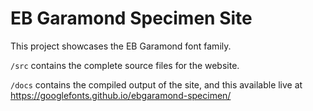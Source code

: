 
# EB Garamond Specimen Site

This project showcases the EB Garamond font family. 

`/src` contains the complete source files for the website.

`/docs` contains the compiled output of the site, and this available live at <https://googlefonts.github.io/ebgaramond-specimen/>
